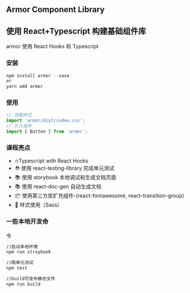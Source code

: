 ## Armor Component Library

## 使用 React+Typescript 构建基础组件库

armor 使用 React Hooks 和 Typescript

### 安装

```javascript
npm install armor --save
or
yarn add armor
```

### 使用

```javascript
// 加载样式
import 'armor/dist/index.css';
// 引入组件
import { Button } from 'armor';
```

### 课程亮点

- 🔥Typescript with React Hooks
- ⛑️ 使用 react-testing-library 完成单元测试
- 📚 使用 storybook 本地调试和生成文档页面
- 📚 使用 react-doc-gen 自动生成文档
- 📦 使用第三方库扩充组件-(react-fontawesome, react-transition-group)
- 🌹 样式使用（Sass）

### 一些本地开发命

令

```bash
//启动本地环境
npm run stroybook

//跑单元测试
npm test

//build可发布静态文件
npm run build
```
